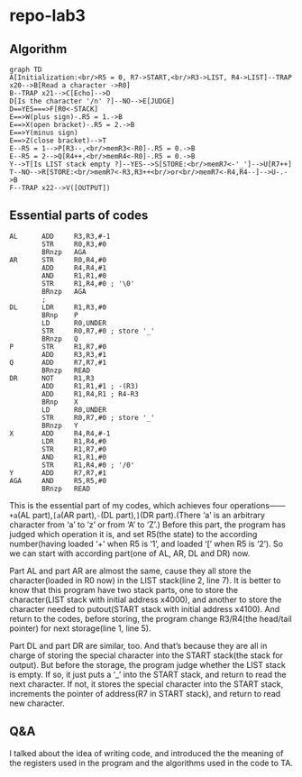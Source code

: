 # repo-lab3

## Algorithm

```mermaid
graph TD
A[Initialization:<br/>R5 = 0, R7->START,<br/>R3->LIST, R4->LIST]--TRAP x20-->B[Read a character ->R0]
B--TRAP x21-->C[Echo]-->D
D[Is the character '/n' ?]--NO-->E[JUDGE]
D==YES===>F[R0<-STACK]
E==>W(plus sign)-.R5 = 1.->B
E==>X(open bracket)-.R5 = 2.->B
E==>Y(minus sign)
E==>Z(close bracket)-->T
E--R5 = 1-->P[R3--,<br/>memR3<-R0]-.R5 = 0.->B
E--R5 = 2-->Q[R4++,<br/>memR4<-R0]-.R5 = 0.->B
Y-->T[Is LIST stack empty ?]--YES-->S[STORE:<br/>memR7<-'_']-->U[R7++]
T--NO-->R[STORE:<br/>memR7<-R3,R3++<br/>or<br/>memR7<-R4,R4--]-->U-.->B
F--TRAP x22-->V([OUTPUT])
```



## Essential parts of codes

```assembly
AL      ADD     R3,R3,#-1
        STR     R0,R3,#0
        BRnzp   AGA
AR      STR     R0,R4,#0
        ADD     R4,R4,#1
        AND     R1,R1,#0
        STR     R1,R4,#0 ; '\0'
        BRnzp   AGA
        ;
DL      LDR     R1,R3,#0
        BRnp    P
        LD      R0,UNDER
        STR     R0,R7,#0 ; store '_'
        BRnzp   Q
P       STR     R1,R7,#0
        ADD     R3,R3,#1
Q       ADD     R7,R7,#1
        BRnzp   READ
DR      NOT     R1,R3
        ADD     R1,R1,#1 ; -(R3)
        ADD     R1,R4,R1 ; R4-R3
        BRnp    X
        LD      R0,UNDER
        STR     R0,R7,#0 ; store '_'
        BRnzp   Y
X       ADD     R4,R4,#-1
        LDR     R1,R4,#0
        STR     R1,R7,#0
        AND     R1,R1,#0
        STR     R1,R4,#0 ; '/0'
Y       ADD     R7,R7,#1
AGA     AND     R5,R5,#0
        BRnzp   READ
```

This is the essential part of my codes, which achieves four operations——`+a`(AL part),`[a`(AR part),`-`(DL part),`]`(DR part).(There ‘a’ is an arbitrary character from ‘a’ to ‘z’ or from ‘A’ to ‘Z’.)
Before this part, the program has judged which operation it is, and set R5(the state) to the according number(having loaded ‘+’ when R5 is ‘1’, and loaded ‘[’ when R5 is ‘2’). So we can start with according part(one of AL, AR, DL and DR) now.

Part AL and part AR are almost the same, cause they all store the character(loaded in R0 now) in the LIST stack(line 2, line 7). It is better to know that this program have two stack parts, one to store the character(LIST stack with initial address x4000), and another to store the character needed to putout(START stack with initial address x4100). And return to the codes, before storing, the program change R3/R4(the head/tail pointer) for next storage(line 1, line 5).

Part DL and part DR are similar, too. And that’s because they are all in charge of storing the special character into the START stack(the stack for output). But before the storage, the program judge whether the LIST stack is empty. If so, it just puts a ‘_’  into the START stack, and return to read the next character. If not, it stores the special character into the START stack, increments the pointer of address(R7 in START stack), and return to read new character.

## Q&A

I talked about the idea of writing code, and introduced the the meaning of the registers used in the program and the algorithms used in the code to TA. 
